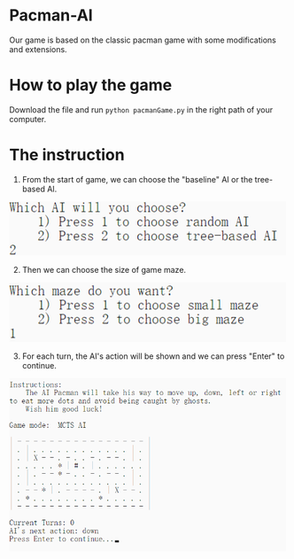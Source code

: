 # Pacman-AI

Our game is based on the classic pacman game with some modifications and extensions. 

# How to play the game

Download the file and run `python pacmanGame.py` in the right path of your computer. 

# The instruction

1. From the start of game, we can choose the "baseline" AI or the tree-based AI.
<img src="https://github.com/Jenniem17/screenshots/blob/main/instructions1.png" width="500">


2. Then we can choose the size of game maze.
<img src="https://github.com/Jenniem17/screenshots/blob/main/instructions2.png" width="500">

3. For each turn, the AI's action will be shown and we can press "Enter" to continue.
<img src="https://github.com/Jenniem17/screenshots/blob/main/instructions3.png" width="500">

